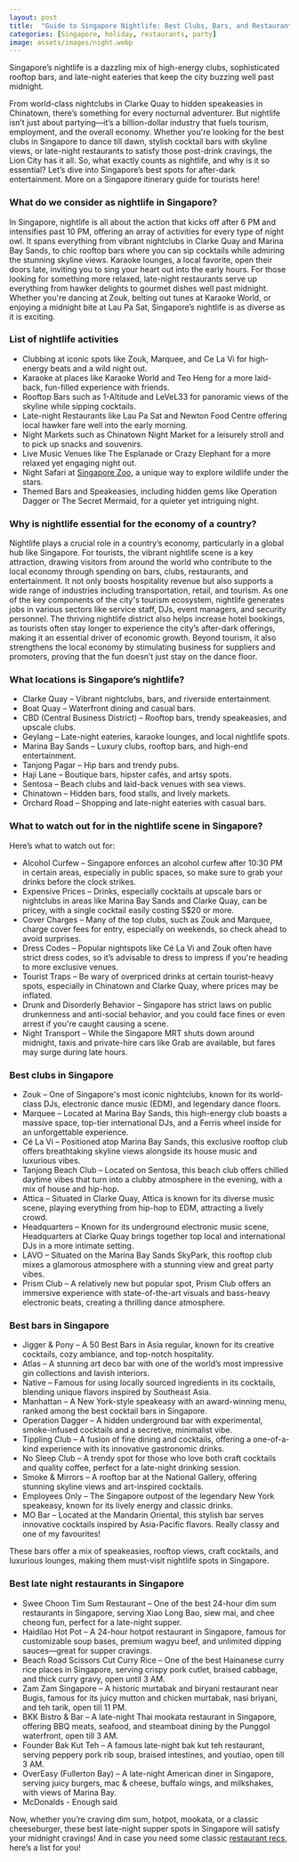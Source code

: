 ```yaml
---
layout: post
title:  "Guide to Singapore Nightlife: Best Clubs, Bars, and Restaurants"
categories: [Singapore, holiday, restaurants, party]
image: assets/images/night.webp
---
```


Singapore’s nightlife is a dazzling mix of high-energy clubs, sophisticated rooftop bars, and late-night eateries that keep the city buzzing well past midnight.

From world-class nightclubs in Clarke Quay to hidden speakeasies in Chinatown, there’s something for every nocturnal adventurer. But nightlife isn’t just about partying—it’s a billion-dollar industry that fuels tourism, employment, and the overall economy. Whether you're looking for the best clubs in Singapore to dance till dawn, stylish cocktail bars with skyline views, or late-night restaurants to satisfy those post-drink cravings, the Lion City has it all. So, what exactly counts as nightlife, and why is it so essential? Let’s dive into Singapore’s best spots for after-dark entertainment. More on a Singapore itinerary guide for tourists here!

### What do we consider as nightlife in Singapore?

In Singapore, nightlife is all about the action that kicks off after 6 PM and intensifies past 10 PM, offering an array of activities for every type of night owl. It spans everything from vibrant nightclubs in Clarke Quay and Marina Bay Sands, to chic rooftop bars where you can sip cocktails while admiring the stunning skyline views. Karaoke lounges, a local favorite, open their doors late, inviting you to sing your heart out into the early hours. For those looking for something more relaxed, late-night restaurants serve up everything from hawker delights to gourmet dishes well past midnight. Whether you're dancing at Zouk, belting out tunes at Karaoke World, or enjoying a midnight bite at Lau Pa Sat, Singapore’s nightlife is as diverse as it is exciting.

### List of nightlife activities

+ Clubbing at iconic spots like Zouk, Marquee, and Ce La Vi for high-energy beats and a wild night out.
+ Karaoke at places like Karaoke World and Teo Heng for a more laid-back, fun-filled experience with friends.
+ Rooftop Bars such as 1-Altitude and LeVeL33 for panoramic views of the skyline while sipping cocktails.
+ Late-night Restaurants like Lau Pa Sat and Newton Food Centre offering local hawker fare well into the early morning.
+ Night Markets such as Chinatown Night Market for a leisurely stroll and to pick up snacks and souvenirs.
+ Live Music Venues like The Esplanade or Crazy Elephant for a more relaxed yet engaging night out.
+ Night Safari at [Singapore Zoo](https://fromhktosg.github.io/singapore-mandai-zoo-safari/), a unique way to explore wildlife under the stars.
+ Themed Bars and Speakeasies, including hidden gems like Operation Dagger or The Secret Mermaid, for a quieter yet intriguing night.

### Why is nightlife essential for the economy of a country?

Nightlife plays a crucial role in a country’s economy, particularly in a global hub like Singapore. For tourists, the vibrant nightlife scene is a key attraction, drawing visitors from around the world who contribute to the local economy through spending on bars, clubs, restaurants, and entertainment. It not only boosts hospitality revenue but also supports a wide range of industries including transportation, retail, and tourism. As one of the key components of the city's tourism ecosystem, nightlife generates jobs in various sectors like service staff, DJs, event managers, and security personnel. The thriving nightlife district also helps increase hotel bookings, as tourists often stay longer to experience the city’s after-dark offerings, making it an essential driver of economic growth. Beyond tourism, it also strengthens the local economy by stimulating business for suppliers and promoters, proving that the fun doesn’t just stay on the dance floor.

### What locations is Singapore’s nightlife?

+ Clarke Quay – Vibrant nightclubs, bars, and riverside entertainment.
+ Boat Quay – Waterfront dining and casual bars.
+ CBD (Central Business District) – Rooftop bars, trendy speakeasies, and upscale clubs.
+ Geylang – Late-night eateries, karaoke lounges, and local nightlife spots.
+ Marina Bay Sands – Luxury clubs, rooftop bars, and high-end entertainment.
+ Tanjong Pagar – Hip bars and trendy pubs.
+ Haji Lane – Boutique bars, hipster cafés, and artsy spots.
+ Sentosa – Beach clubs and laid-back venues with sea views.
+ Chinatown – Hidden bars, food stalls, and lively markets.
+ Orchard Road – Shopping and late-night eateries with casual bars.

### What to watch out for in the nightlife scene in Singapore?

Here’s what to watch out for:
+ Alcohol Curfew – Singapore enforces an alcohol curfew after 10:30 PM in certain areas, especially in public spaces, so make sure to grab your drinks before the clock strikes.
+ Expensive Prices – Drinks, especially cocktails at upscale bars or nightclubs in areas like Marina Bay Sands and Clarke Quay, can be pricey, with a single cocktail easily costing S$20 or more.
+ Cover Charges – Many of the top clubs, such as Zouk and Marquee, charge cover fees for entry, especially on weekends, so check ahead to avoid surprises.
+ Dress Codes – Popular nightspots like Cé La Vi and Zouk often have strict dress codes, so it’s advisable to dress to impress if you're heading to more exclusive venues.
+ Tourist Traps – Be wary of overpriced drinks at certain tourist-heavy spots, especially in Chinatown and Clarke Quay, where prices may be inflated.
+ Drunk and Disorderly Behavior – Singapore has strict laws on public drunkenness and anti-social behavior, and you could face fines or even arrest if you're caught causing a scene.
+ Night Transport – While the Singapore MRT shuts down around midnight, taxis and private-hire cars like Grab are available, but fares may surge during late hours.

### Best clubs in Singapore

+ Zouk – One of Singapore's most iconic nightclubs, known for its world-class DJs, electronic dance music (EDM), and legendary dance floors.
+ Marquee – Located at Marina Bay Sands, this high-energy club boasts a massive space, top-tier international DJs, and a Ferris wheel inside for an unforgettable experience.
+ Cé La Vi – Positioned atop Marina Bay Sands, this exclusive rooftop club offers breathtaking skyline views alongside its house music and luxurious vibes.
+ Tanjong Beach Club – Located on Sentosa, this beach club offers chilled daytime vibes that turn into a clubby atmosphere in the evening, with a mix of house and hip-hop.
+ Attica – Situated in Clarke Quay, Attica is known for its diverse music scene, playing everything from hip-hop to EDM, attracting a lively crowd.
+ Headquarters – Known for its underground electronic music scene, Headquarters at Clarke Quay brings together top local and international DJs in a more intimate setting.
+ LAVO – Situated on the Marina Bay Sands SkyPark, this rooftop club mixes a glamorous atmosphere with a stunning view and great party vibes.
+ Prism Club – A relatively new but popular spot, Prism Club offers an immersive experience with state-of-the-art visuals and bass-heavy electronic beats, creating a thrilling dance atmosphere.

### Best bars in Singapore

+ Jigger & Pony – A 50 Best Bars in Asia regular, known for its creative cocktails, cozy ambiance, and top-notch hospitality.
+ Atlas – A stunning art deco bar with one of the world’s most impressive gin collections and lavish interiors.
+ Native – Famous for using locally sourced ingredients in its cocktails, blending unique flavors inspired by Southeast Asia.
+ Manhattan – A New York-style speakeasy with an award-winning menu, ranked among the best cocktail bars in Singapore.
+ Operation Dagger – A hidden underground bar with experimental, smoke-infused cocktails and a secretive, minimalist vibe.
+ Tippling Club – A fusion of fine dining and cocktails, offering a one-of-a-kind experience with its innovative gastronomic drinks.
+ No Sleep Club – A trendy spot for those who love both craft cocktails and quality coffee, perfect for a late-night drinking session.
+ Smoke & Mirrors – A rooftop bar at the National Gallery, offering stunning skyline views and art-inspired cocktails.
+ Employees Only – The Singapore outpost of the legendary New York speakeasy, known for its lively energy and classic drinks.
+ MO Bar – Located at the Mandarin Oriental, this stylish bar serves innovative cocktails inspired by Asia-Pacific flavors. Really classy and one of my favourites!

These bars offer a mix of speakeasies, rooftop views, craft cocktails, and luxurious lounges, making them must-visit nightlife spots in Singapore.

### Best late night restaurants in Singapore

+ Swee Choon Tim Sum Restaurant – One of the best 24-hour dim sum restaurants in Singapore, serving Xiao Long Bao, siew mai, and chee cheong fun, perfect for a late-night supper.
+ Haidilao Hot Pot – A 24-hour hotpot restaurant in Singapore, famous for customizable soup bases, premium wagyu beef, and unlimited dipping sauces—great for supper cravings.
+ Beach Road Scissors Cut Curry Rice – One of the best Hainanese curry rice places in Singapore, serving crispy pork cutlet, braised cabbage, and thick curry gravy, open until 3 AM.
+ Zam Zam Singapore – A historic murtabak and biryani restaurant near Bugis, famous for its juicy mutton and chicken murtabak, nasi briyani, and teh tarik, open till 11 PM.
+ BKK Bistro & Bar – A late-night Thai mookata restaurant in Singapore, offering BBQ meats, seafood, and steamboat dining by the Punggol waterfront, open till 3 AM.
+ Founder Bak Kut Teh – A famous late-night bak kut teh restaurant, serving peppery pork rib soup, braised intestines, and youtiao, open till 3 AM.
+ OverEasy (Fullerton Bay) – A late-night American diner in Singapore, serving juicy burgers, mac & cheese, buffalo wings, and milkshakes, with views of Marina Bay.
+ McDonalds - Enough said

Now, whether you’re craving dim sum, hotpot, mookata, or a classic cheeseburger, these best late-night supper spots in Singapore will satisfy your midnight cravings! And in case you need some classic [restaurant recs](https://fromhktosg.github.io/singapore-top-restaurants-by-cuisine/), here’s a list for you!